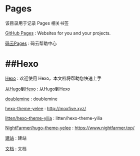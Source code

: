 # Pages
该目录用于记录 Pages 相关书签

[GitHub Pages](https://pages.github.com/) : Websites for you and your projects.  

[码云Pages](https://gitee.com/help/articles/4136#article-header0) : 码云帮助中心 

##Hexo
==
[Hexo](https://hexo.io/zh-cn/docs/) : 欢迎使用 Hexo，本文档将帮助您快速上手 

[从Hugo到Hexo](https://www.jianshu.com/p/3d250d516716) : 从Hugo到Hexo 

[doublemine](https://notes.doublemine.me/tags/) : doublemine 

[hexo-theme-yelee](https://github.com/MOxFIVE/hexo-theme-yelee) : http://moxfive.xyz/ 

[litten/hexo-theme-yilia](https://github.com/litten/hexo-theme-yilia) : litten/hexo-theme-yilia 

[NightFarmer/hugo-theme-yelee](https://github.com/NightFarmer/hugo-theme-yelee) : https://www.nightfarmer.top/ 

[建站](https://hexo.io/zh-cn/docs/setup) : 建站 

[文档](https://hexo.io/zh-cn/docs/) : 文档 












